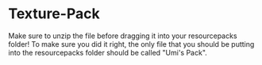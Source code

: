 # Texture-Pack
Make sure to unzip the file before dragging it into your resourcepacks folder!
To make sure you did it right, the only file that you should be putting into the resourcepacks folder should be called "Umi's Pack".
